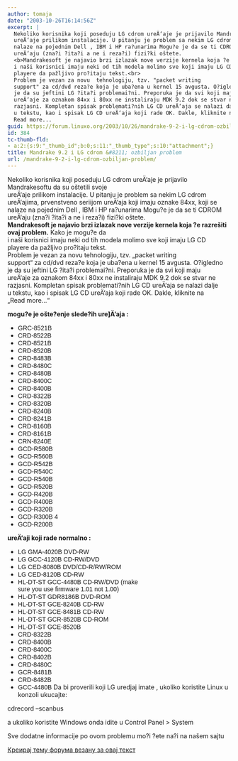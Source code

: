 ```yaml
---
author: tomaja
date: "2003-10-26T16:14:56Z"
excerpt: |
  Nekoliko korisnika koji poseduju LG cdrom ureÄ‘aje je prijavilo Mandrakesoftu da su oštetili svoje
  ureÄ‘aje prilikom instalacije. U pitanju je problem sa nekim LG cdrom ureÄ‘ajima, prvenstveno seriijom ureÄ‘aja koji imaju oznake 84xx, koji se
  nalaze na pojednim Dell , IBM i HP ra?unarima Mogu?e je da se ti CDROM
  ureÄ‘aju (zna?i ?ita?i a ne i reza?i) fizi?ki oštete.
  <b>Mandrakesoft je najavio brzi izlazak nove verzije kernela koja ?e razrešiti ovaj problem.</b> Kako je mogu?e da
  i naši korisnici imaju neki od tih modela molimo sve koji imaju LG CD
  playere da pažljivo pro?itaju tekst.<br>
  Problem je vezan za novu  tehnologiju, tzv. "packet writing
  support" za cd/dvd reza?e koja je uba?ena u kernel 15 avgusta. O?igledno
  je da su jeftini LG ?ita?i problemai?ni. Preporuka je da svi koji maju
  ureÄ‘aje za oznakom 84xx i 80xx ne instaliraju MDK 9.2 dok se stvar ne
  razjasni. Kompletan spisak problemati?nih LG CD ureÄ‘aja se nalazi dalje
  u tekstu, kao i spisak LG CD ureÄ‘aja koji rade OK. Dakle, kliknite na
  Read more...
guid: https://forum.linuxo.org/2003/10/26/mandrake-9-2-i-lg-cdrom-ozbiljan-problem/
id: 384
tc-thumb-fld:
- a:2:{s:9:"_thumb_id";b:0;s:11:"_thumb_type";s:10:"attachment";}
title: Mandrake 9.2 i LG cdrom &#8211; ozbiljan problem
url: /mandrake-9-2-i-lg-cdrom-ozbiljan-problem/
---
```

Nekoliko korisnika koji poseduju LG cdrom ureÄ‘aje je prijavilo Mandrakesoftu da su oštetili svoje  
ureÄ‘aje prilikom instalacije. U pitanju je problem sa nekim LG cdrom ureÄ‘ajima, prvenstveno seriijom ureÄ‘aja koji imaju oznake 84xx, koji se  
nalaze na pojednim Dell , IBM i HP ra?unarima Mogu?e je da se ti CDROM  
ureÄ‘aju (zna?i ?ita?i a ne i reza?i) fizi?ki oštete.  
**Mandrakesoft je najavio brzi izlazak nove verzije kernela koja ?e razrešiti ovaj problem.** Kako je mogu?e da  
i naši korisnici imaju neki od tih modela molimo sve koji imaju LG CD  
playere da pažljivo pro?itaju tekst.  
Problem je vezan za novu tehnologiju, tzv. &#8222;packet writing  
support&#8220; za cd/dvd reza?e koja je uba?ena u kernel 15 avgusta. O?igledno  
je da su jeftini LG ?ita?i problemai?ni. Preporuka je da svi koji maju  
ureÄ‘aje za oznakom 84xx i 80xx ne instaliraju MDK 9.2 dok se stvar ne  
razjasni. Kompletan spisak problemati?nih LG CD ureÄ‘aja se nalazi dalje  
u tekstu, kao i spisak LG CD ureÄ‘aja koji rade OK. Dakle, kliknite na  
&#8222;Read more&#8230;&#8220;<!--break-->

**mogu?e je ošte?enje slede?ih ure]Ä‘aja :** 

  *  <font face="Arial, sans-serif">GRC-8521B </font>
  *  <font face="Arial, sans-serif">CRD-8522B </font>
  *  <font face="Arial, sans-serif">CRD-8521B </font>
  *  <font face="Arial, sans-serif">CRD-8520B </font>
  *  <font face="Arial, sans-serif">CRD-8483B </font>
  *  <font face="Arial, sans-serif">CRD-8480C </font>
  *  <font face="Arial, sans-serif">CRD-8480B </font>
  *  <font face="Arial, sans-serif">CRD-8400C </font>
  *  <font face="Arial, sans-serif">CRD-8400B </font>
  *  <font face="Arial, sans-serif">CRD-8322B </font>
  *  <font face="Arial, sans-serif">CRD-8320B </font>
  *  <font face="Arial, sans-serif">CRD-8240B </font>
  *  <font face="Arial, sans-serif">CRD-8241B </font>
  *  <font face="Arial, sans-serif">CRD-8160B </font>
  *  <font face="Arial, sans-serif">CRD-8161B </font>
  *  <font face="Arial, sans-serif">CRN-8240E </font>
  *  <font face="Arial, sans-serif">GCD-R580B </font>
  *  <font face="Arial, sans-serif">GCD-R560B </font>
  *  <font face="Arial, sans-serif">GCD-R542B </font>
  *  <font face="Arial, sans-serif">GCD-R540C </font>
  *  <font face="Arial, sans-serif">GCD-R540B </font>
  *  <font face="Arial, sans-serif">GCD-R520B </font>
  *  <font face="Arial, sans-serif">GCD-R420B </font>
  *  <font face="Arial, sans-serif">GCD-R400B </font>
  *  <font face="Arial, sans-serif">GCD-R320B </font>
  *  <font face="Arial, sans-serif">GCD-R300B 4</font>
  *  <font face="Arial, sans-serif">GCD-R200B</font> 

 **ureÄ‘aji koji rade normalno :** 

  *  <font face="Arial, sans-serif">LG GMA-4020B DVD-RW </font>
  *  <font face="Arial, sans-serif">LG GCC-4120B CD-RW/DVD </font>
  *  <font face="Arial, sans-serif">LG CED-8080B DVD/CD-R/RW/ROM </font>
  *  <font face="Arial, sans-serif">LG CED-8120B CD-RW </font>
  *  <font face="Arial, sans-serif">HL-DT-ST GCC-4480B CD-RW/DVD (make<br /> sure you use firmware 1.01 not 1.00) </font>
  *  <font face="Arial, sans-serif">HL-DT-ST GDR8186B DVD-ROM </font>
  *  <font face="Arial, sans-serif">HL-DT-ST GCE-8240B CD-RW </font>
  *  <font face="Arial, sans-serif">HL-DT-ST GCE-8481B CD-RW </font>
  *  <font face="Arial, sans-serif">HL-DT-ST GCR-8520B CD-ROM </font>
  *  <font face="Arial, sans-serif">HL-DT-ST GCE-8520B </font>
  *  <font face="Arial, sans-serif">CRD-8322B </font>
  *  <font face="Arial, sans-serif">CRD-8400B </font>
  *  <font face="Arial, sans-serif">CRD-8400C </font>
  *  <font face="Arial, sans-serif">CRD-8402B </font>
  *  <font face="Arial, sans-serif">CRD-8480C </font>
  *  <font face="Arial, sans-serif">GCR-8481B </font>
  *  <font face="Arial, sans-serif">CRD-8482B </font>
  *  <font face="Arial, sans-serif">GCC-4480B</font>
Da bi proverili koji LG uredjaj imate , ukoliko koristite Linux u  
konzoli ukucajte:

cdrecord &#8211;scanbus 

a ukoliko koristite Windows onda idite u Control Panel > System 

Sve dodatne informacije po ovom problemu mo?i ?ete na?i na našem sajtu  
</body>

[Креирај тему форума везану за овај текст](https://linuxo.org/nova-tema-na-forumu/?se_pid=384)